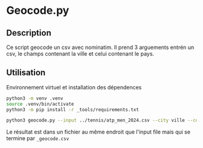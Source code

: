 # Geocode.py

## Description

Ce script geocode un csv avec nominatim. Il prend 3 arguements entrén un csv, le champs contenant la ville et celui contenant le pays.

## Utilisation

Environnement virtuel et installation des dépendences

```bash
python3 -m venv .venv
source .venv/bin/activate
python3 -m pip install -r _tools/requirements.txt
```

```bash
python3 geocode.py --input ../tennis/atp_men_2024.csv --city ville --country pays
```

Le résultat est dans un fichier au même endroit que l'input file mais qui se termine par `_geocode.csv`